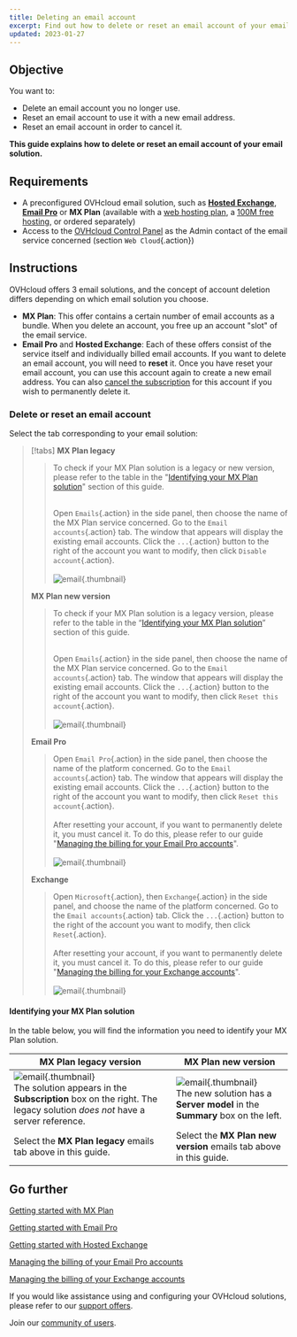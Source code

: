 ```yaml
---
title: Deleting an email account
excerpt: Find out how to delete or reset an email account of your email solution
updated: 2023-01-27
---
```


## Objective

You want to:

- Delete an email account you no longer use.
- Reset an email account to use it with a new email address.
- Reset an email account in order to cancel it.

**This guide explains how to delete or reset an email account of your email solution.**

## Requirements

- A preconfigured OVHcloud email solution, such as [**Hosted Exchange**](/links/web/emails-hosted-exchange), [**Email Pro**](/links/web/email-pro) or **MX Plan** (available with a [web hosting plan](/links/web/hosting), a [100M free hosting](/links/web/domains-free-hosting), or ordered separately)
- Access to the [OVHcloud Control Panel](/links/manager) as the Admin contact of the email service concerned (section `Web Cloud`{.action})

## Instructions <a name="instructions"></a>

OVHcloud offers 3 email solutions, and the concept of account deletion differs depending on which email solution you choose.

- **MX Plan**: This offer contains a certain number of email accounts as a bundle. When you delete an account, you free up an account "slot" of the email service.
- **Email Pro** and **Hosted Exchange**: Each of these offers consist of the service itself and individually billed email accounts. If you want to delete an email account, you will need to **reset** it. Once you have reset your email account, you can use this account again to create a new email address. You can also [cancel the subscription](/pages/web_cloud/email_and_collaborative_solutions/microsoft_exchange/manage_billing_exchange#deleting-accounts) for this account if you wish to permanently delete it.

### Delete or reset an email account

Select the tab corresponding to your email solution:

> [!tabs]
> **MX Plan legacy**
>>
>> To check if your MX Plan solution is a legacy or new version, please refer to the table in the "[Identifying your MX Plan solution](#whichmxplan)" section of this guide.<br><br>
>>
>> Open `Emails`{.action} in the side panel, then choose the name of the MX Plan service concerned. Go to the `Email accounts`{.action}  tab. The window that appears will display the existing email accounts. Click the `...`{.action} button to the right of the account you want to modify, then click `Disable account`{.action}.<br><br>
>>![email](images/email-mxplan-legacy-reset.png){.thumbnail}<br>
>>
> **MX Plan new version**
>>
>> To check if your MX Plan solution is a legacy version, please refer to the table in the “[Identifying your MX Plan solution](#whichmxplan)” section of this guide.<br><br>
>>
>> Open `Emails`{.action} in the side panel, then choose the name of the MX Plan service concerned. Go to the `Email accounts`{.action} tab. The window that appears will display the existing email accounts. Click the `...`{.action} button to the right of the account you want to modify, then click `Reset this account`{.action}.<br><br>
>>![email](images/email-mxplan-new-reset.png){.thumbnail}<br>
>>
> **Email Pro**
>>
>> Open `Email Pro`{.action} in the side panel, then choose the name of the platform concerned. Go to the `Email accounts`{.action} tab. The window that appears will display the existing email accounts. Click the `...`{.action} button to the right of the account you want to modify, then click `Reset this account`{.action}.<br><br>
>> After resetting your account, if you want to permanently delete it, you must cancel it. To do this, please refer to our guide "[Managing the billing for your Email Pro accounts](/pages/web_cloud/email_and_collaborative_solutions/email_pro/manage_billing_emailpro)".<br><br>
>>![email](images/emailpro-reset.png){.thumbnail}<br>
>>
> **Exchange**
>>
>> Open `Microsoft`{.action}, then `Exchange`{.action} in the side panel, and choose the name of the platform concerned. Go to the `Email accounts`{.action} tab. Click the `...`{.action} button to the right of the account you want to modify, then click `Reset`{.action}.<br><br>
>> After resetting your account, if you want to permanently delete it, you must cancel it. To do this, please refer to our guide "[Managing the billing for your Exchange accounts](/pages/web_cloud/email_and_collaborative_solutions/microsoft_exchange/manage_billing_exchange)".<br><br>
>>![email](images/exchange-reset.png){.thumbnail}<br>
>>

#### Identifying your MX Plan solution <a name="whichmxplan"></a>

In the table below, you will find the information you need to identify your MX Plan solution.

|MX Plan legacy version|MX Plan new version|
|---|---|
|![email](images/mxplan-starter-legacy-step1.png){.thumbnail}<br> The solution appears in the **Subscription** box on the right. The legacy solution *does not* have a server reference.|![email](images/mxplan-starter-new-step1.png){.thumbnail}<br>The new solution has a **Server model** in the **Summary** box on the left.|
|Select the **MX Plan legacy** emails tab above in this guide.|Select the **MX Plan new version** emails tab above in this guide.|<br>

## Go further

[Getting started with MX Plan](/pages/web_cloud/email_and_collaborative_solutions/mx_plan/email_generalities)

[Getting started with Email Pro](/pages/web_cloud/email_and_collaborative_solutions/email_pro/first_config)

[Getting started with Hosted Exchange](/pages/web_cloud/email_and_collaborative_solutions/microsoft_exchange/exchange_starting_hosted)

[Managing the billing of your Email Pro accounts](/pages/web_cloud/email_and_collaborative_solutions/email_pro/manage_billing_emailpro)

[Managing the billing of your Exchange accounts](/pages/web_cloud/email_and_collaborative_solutions/microsoft_exchange/manage_billing_exchange)

If you would like assistance using and configuring your OVHcloud solutions, please refer to our [support offers](/links/support).

Join our [community of users](/links/community).
